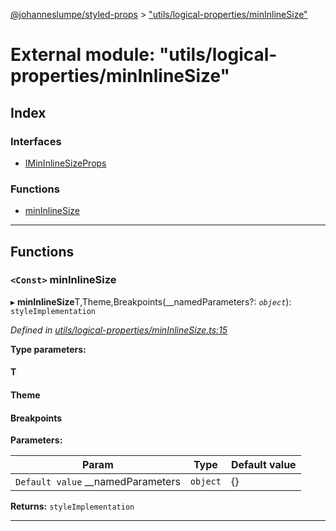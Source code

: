 [@johanneslumpe/styled-props](../README.md) > ["utils/logical-properties/minInlineSize"](../modules/_utils_logical_properties_mininlinesize_.md)

# External module: "utils/logical-properties/minInlineSize"

## Index

### Interfaces

* [IMinInlineSizeProps](../interfaces/_utils_logical_properties_mininlinesize_.imininlinesizeprops.md)

### Functions

* [minInlineSize](_utils_logical_properties_mininlinesize_.md#mininlinesize)

---

## Functions

<a id="mininlinesize"></a>

### `<Const>` minInlineSize

▸ **minInlineSize**T,Theme,Breakpoints(__namedParameters?: *`object`*): `styleImplementation`

*Defined in [utils/logical-properties/minInlineSize.ts:15](https://github.com/johanneslumpe/styled-props/blob/3abf398/src/utils/logical-properties/minInlineSize.ts#L15)*

**Type parameters:**

#### T 
#### Theme 
#### Breakpoints 
**Parameters:**

| Param | Type | Default value |
| ------ | ------ | ------ |
| `Default value` __namedParameters | `object` |  {} |

**Returns:** `styleImplementation`

___

